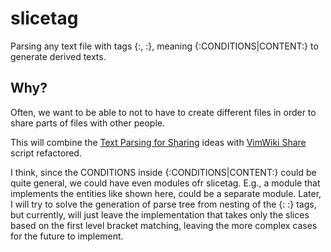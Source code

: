# slicetag
Parsing any text file with tags {:, :}, meaning {:CONDITIONS|CONTENT:} to generate derived texts.

## Why?
Often, we want to be able to not to have to create different files in order to share parts of files with other people.

This will combine the [Text Parsing for Sharing](https://gist.github.com/Mindey/02eff1fcec0098a1fb72) ideas with [VimWiki Share](https://github.com/Mindey/mindey.github.io/blob/master/scripts/VimwikiShare.py) script refactored.

I think, since the CONDITIONS inside {:CONDITIONS|CONTENT:} could be quite general, we could have even modules ofr slicetag. E.g., a module that implements the entities like shown here, could be a separate module. Later, I will try to solve the generation of parse tree from nesting of the {: :} tags, but currently, will just leave the implementation that takes only the slices based on the first level bracket matching, leaving the more complex cases for the future to implement.

